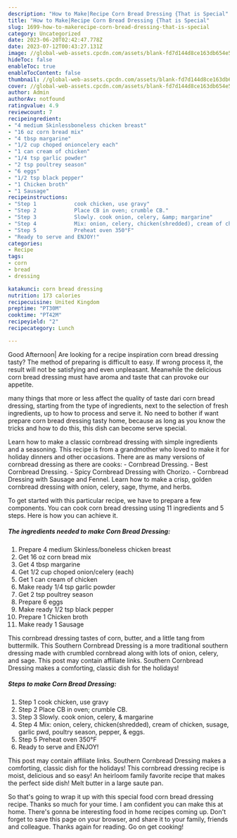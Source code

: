 ```yaml
---
description: "How to Make|Recipe Corn Bread Dressing {That is Special"
title: "How to Make|Recipe Corn Bread Dressing {That is Special"
slug: 1699-how-to-makerecipe-corn-bread-dressing-that-is-special
category: Uncategorized
date: 2023-06-20T02:42:47.778Z
date: 2023-07-12T00:43:27.131Z
image: //global-web-assets.cpcdn.com/assets/blank-fd7d144d8ce163db654e5a02c40b08a2775adb7897d16e4062681dc7e1b2800f.png
hideToc: false
enableToc: true
enableTocContent: false
thumbnail: //global-web-assets.cpcdn.com/assets/blank-fd7d144d8ce163db654e5a02c40b08a2775adb7897d16e4062681dc7e1b2800f.png
cover: //global-web-assets.cpcdn.com/assets/blank-fd7d144d8ce163db654e5a02c40b08a2775adb7897d16e4062681dc7e1b2800f.png
author: Admin
authorAv: notfound
ratingvalue: 4.9
reviewcount: 7
recipeingredient:
- "4 medium Skinlessboneless chicken breast"
- "16 oz corn bread mix"
- "4 tbsp margarine"
- "1/2 cup choped onioncelery each"
- "1 can cream of chicken"
- "1/4 tsp garlic powder"
- "2 tsp poultrey season"
- "6 eggs"
- "1/2 tsp black pepper"
- "1 Chicken broth"
- "1 Sausage"
recipeinstructions:
- "Step 1            cook chicken, use gravy"
- "Step 2            Place CB in oven; crumble CB."
- "Step 3            Slowly. cook onion, celery, &amp; margarine"
- "Step 4            Mix: onion, celery, chicken(shredded), cream of chicken, susage, garlic pwd, poultry season, pepper, &amp; eggs."
- "Step 5            Preheat oven 350°F"
- "Ready to serve and ENJOY!"
categories:
- Recipe
tags:
- corn
- bread
- dressing

katakunci: corn bread dressing 
nutrition: 173 calories
recipecuisine: United Kingdom
preptime: "PT30M"
cooktime: "PT42M"
recipeyield: "2"
recipecategory: Lunch

---
```



Good Afternoon| Are looking for a recipe inspiration corn bread dressing tasty? The method of preparing is difficult to easy. If wrong process it, the result will not be satisfying and even unpleasant. Meanwhile the delicious corn bread dressing must have aroma and taste that can provoke our appetite.






many things that more or less affect the quality of taste dari corn bread dressing, starting from the type of ingredients, next to the selection of fresh ingredients, up to how to process and serve it. No need to bother if want prepare corn bread dressing tasty home, because as long as you know the tricks and how to do this, this dish can become serve special.


Learn how to make a classic cornbread dressing with simple ingredients and a seasoning. This recipe is from a grandmother who loved to make it for holiday dinners and other occasions. There are as many versions of cornbread dressing as there are cooks: - Cornbread Dressing. - Best Cornbread Dressing. - Spicy Cornbread Dressing with Chorizo. - Cornbread Dressing with Sausage and Fennel. Learn how to make a crisp, golden cornbread dressing with onion, celery, sage, thyme, and herbs.


To get started with this particular recipe, we have to prepare a few components. You can cook corn bread dressing using 11 ingredients and 5 steps. Here is how you can achieve it.

<!--inarticleads1-->

##### The ingredients needed to make Corn Bread Dressing:

1. Prepare 4 medium Skinless/boneless chicken breast
1. Get 16 oz corn bread mix
1. Get 4 tbsp margarine
1. Get 1/2 cup choped onion/celery (each)
1. Get 1 can cream of chicken
1. Make ready 1/4 tsp garlic powder
1. Get 2 tsp poultrey season
1. Prepare 6 eggs
1. Make ready 1/2 tsp black pepper
1. Prepare 1 Chicken broth
1. Make ready 1 Sausage


This cornbread dressing tastes of corn, butter, and a little tang from buttermilk. This Southern Cornbread Dressing is a more traditional southern dressing made with crumbled cornbread along with lots of onion, celery, and sage. This post may contain affiliate links. Southern Cornbread Dressing makes a comforting, classic dish for the holidays! 

<!--inarticleads2-->

##### Steps to make Corn Bread Dressing:

1. Step 1            cook chicken, use gravy
1. Step 2            Place CB in oven; crumble CB.
1. Step 3            Slowly. cook onion, celery, &amp; margarine
1. Step 4            Mix: onion, celery, chicken(shredded), cream of chicken, susage, garlic pwd, poultry season, pepper, &amp; eggs.
1. Step 5            Preheat oven 350°F
1. Ready to serve and ENJOY!

This post may contain affiliate links. Southern Cornbread Dressing makes a comforting, classic dish for the holidays! This cornbread dressing recipe is moist, delicious and so easy! An heirloom family favorite recipe that makes the perfect side dish! Melt butter in a large saute pan. 

So that's going to wrap it up with this special food corn bread dressing recipe. Thanks so much for your time. I am confident you can make this at home. There's gonna be interesting food in home recipes coming up. Don't forget to save this page on your browser, and share it to your family, friends and colleague. Thanks again for reading. Go on get cooking!
